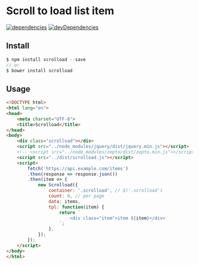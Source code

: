 # Scroll to load list item
[![dependencies](https://david-dm.org/justclear/scrolload.svg)](https://david-dm.org/justclear/scrolload#info=dependencies&view=table)
[![devDependencies](https://david-dm.org/justclear/scrolload/dev-status.svg)](https://david-dm.org/justclear/scrolload#info=devDependencies&view=table)

## Install

```javascript
$ npm install scrolload --save
// or
$ bower install scrolload
```

## Usage
```html
<!DOCTYPE html>
<html lang="en">
<head>
    <meta charset="UTF-8">
    <title>Scrolload</title>
</head>
<body>
    <div class="scrolload"></div>
    <script src="../node_modules/jquery/dist/jquery.min.js"></script>
    <!-- <script src="../node_modules/zepto/dist/zepto.min.js"></script> -->
    <script src="../dist/scrolload.js"></script>
    <script>
        fetch('https://api.example.com/items')
        .then(response => response.json())
        .then(item => {
            new Scrolload({
                container: '.scrolload', // $('.scrolload')
                count: 9, // per page
                data: items,
                tpl: function(item) {
                    return `
                        <div class="item">item ${item}</div>
                    `;
                },
            });
        });
    </script>
</body>
</html>
```
